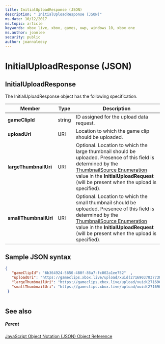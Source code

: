 ```yaml
---
title: InitialUploadResponse (JSON)
description: " InitialUploadResponse (JSON)"
ms.date: 10/12/2017
ms.topic: article
keywords: xbox live, xbox, games, uwp, windows 10, xbox one
ms.author: joanlee
security: public
author: joannaleecy
---
```


# InitialUploadResponse (JSON)
 
<a id="ID4EO"></a>

 
## InitialUploadResponse
 
The InitialUploadResponse object has the following specification.
 
| Member| Type| Description| 
| --- | --- | --- | 
| <b>gameClipId</b>| string| ID assigned for the upload data request.| 
| <b>uploadUri</b>| URI| Location to which the game clip should be uploaded.| 
| <b>largeThumbnailUri</b>| URI| Optional. Location to which the large thumbnail should be uploaded. Presence of this field is determined by the [ThumbnailSource Enumeration](../enums/gvr-enum-thumbnailsource.md) value in the <b>InitialUploadRequest</b> (will be present when the upload is specified).| 
| <b>smallThumbnailUri</b>| URI| Optional. Location to which the small thumbnail should be uploaded. Presence of this field is determined by the [ThumbnailSource Enumeration](../enums/gvr-enum-thumbnailsource.md) value in the <b>InitialUploadRequest</b> (will be present when the upload is specified).| 
  
<a id="ID4EYC"></a>

 
## Sample JSON syntax
 

```json
{
   "gameClipId": "6b364924-5650-480f-86a7-fc002a1ee752"  ,  
   "uploadUri": "https://gameclips.xbox.live/upload/xuid(2716903703773872)/6b364924-5650-480f-86a7-fc002a1ee752/container",
   "largeThumbnailUri": "https://gameclips.xbox.live/upload/xuid(2716903703773872)/6b364924-5650-480f-86a7-fc002a1ee752/container/thumbnails/large",
   "smallThumbnailUri": "https://gameclips.xbox.live/upload/xuid(2716903703773872)/6b364924-5650-480f-86a7-fc002a1ee752/container/thumbnails/small"
 }
    
```

  
<a id="ID4EBD"></a>

 
## See also
 
<a id="ID4EDD"></a>

 
##### Parent 

[JavaScript Object Notation (JSON) Object Reference](atoc-xboxlivews-reference-json.md)

   